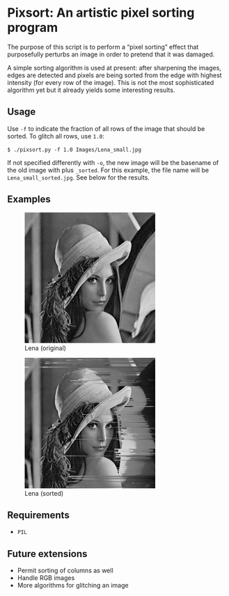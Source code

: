 Pixsort: An artistic pixel sorting program
==========================================

The purpose of this script is to perform a &ldquo;pixel sorting&rdquo;
effect that purposefully perturbs an image in order to pretend that it
was damaged.

A simple sorting algorithm is used at present: after sharpening the
images, edges are detected and pixels are being sorted from the edge
with highest intensity&nbsp;(for every row of the image). This is not
the most sophisticated algorithm yet but it already yields some
interesting results.

Usage
-----

Use `-f` to indicate the fraction of all rows of the image that should
be sorted. To glitch all rows, use `1.0`:

    $ ./pixsort.py -f 1.0 Images/Lena_small.jpg

If not specified differently with `-o`, the new image will be the
basename of the old image with plus `_sorted`. For this example,
the file name will be `Lena_small_sorted.jpg`. See below for the
results.

Examples
--------

<figure>
  <img src="Images/Lena_small.jpg" alt="Lena (original)" width="300px" />
  <figcaption>Lena (original)</figcaption>
</figure>

<figure>
  <img src="Images/Lena_small_sorted.jpg" alt="Lena (sorted)" width="300px" />
  <figcaption>Lena (sorted)</figcaption>
</figure>

Requirements
------------

- `PIL`

Future extensions
-----------------

- Permit sorting of columns as well
- Handle RGB images
- More algorithms for glitching an image
